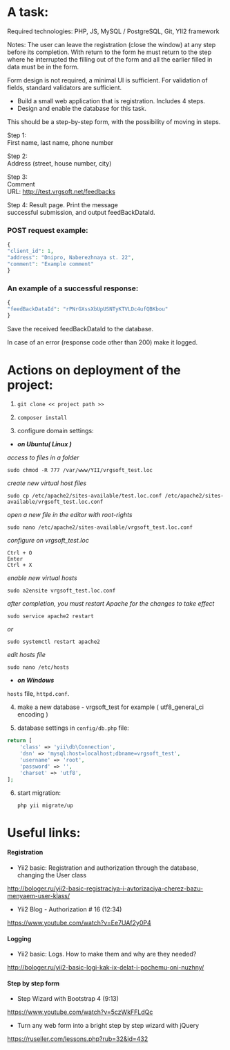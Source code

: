 A task:
=======

Required technologies:
PHP, JS, MySQL / PostgreSQL, Git, YII2 framework

Notes:
The user can leave the registration (close the window) at any step before its completion. With
return to the form he must return to the step where he interrupted the filling out of the form and all the earlier
filled in data must be in the form.

Form design is not required, a minimal UI is sufficient. For validation of fields, standard validators are sufficient.

- Build a small web application that is registration. Includes 4 steps.
- Design and enable the database for this task.

This should be a step-by-step form, with the possibility of moving in steps.

Step 1: 															
First name, last name, phone number 								

Step 2: 															
Address (street, house number, city) 								

Step 3: 															
Comment																
URL: http://test.vrgsoft.net/feedbacks 								
																	
Step 4:
Result page. Print the message 										
successful submission, and output feedBackDataId. 					

### POST request example:
```php
{
"client_id": 1,
"address": "Dnipro, Naberezhnaya st. 22",
"comment": "Example comment"
}
```

### An example of a successful response:
```php
{
"feedBackDataId": "rPNrGXssXbUpUSNTyKTVLDc4ufQBKbou"
}
```

Save the received feedBackDataId to the database.

In case of an error (response code other than 200) make it logged.

Actions on deployment of the project:
=====================================

1. `git clone << project path >>`

2. `сomposer install`

3. configure domain settings:

* ***on Ubuntu( Linux )***

_access to files in a folder_

`sudo chmod -R 777 /var/www/YII/vrgsoft_test.loc` 
	
_create new virtual host files_
	
`sudo cp /etc/apache2/sites-available/test.loc.conf /etc/apache2/sites-available/vrgsoft_test.loc.conf`

_open a new file in the editor with root-rights_
	
`sudo nano /etc/apache2/sites-available/vrgsoft_test.loc.conf`
		
_configure on vrgsoft_test.loc_  
```
Ctrl + O
Enter 
Ctrl + X
```
_enable new virtual hosts_	
	
`sudo a2ensite vrgsoft_test.loc.conf`	
				
_after completion, you must restart Apache for the changes to take effect_

`sudo service apache2 restart`

_or_
				
`sudo systemctl restart apache2`

_edit hosts file_

`sudo nano /etc/hosts`
  
* ***on Windows***
 
`hosts` file, `httpd.conf`.


4. make a new database - vrgsoft_test for example ( utf8_general_ci encoding )

5. database settings in `config/db.php` file:

```php
return [
    'class' => 'yii\db\Connection',
    'dsn' => 'mysql:host=localhost;dbname=vrgsoft_test',
    'username' => 'root',
    'password' => '',
    'charset' => 'utf8',
];
```

6. start migration:	
   
   `php yii migrate/up`		

Useful links:
=============

#### Registration
* Yii2 basic: Registration and authorization through the database, changing the User class

<http://bologer.ru/yii2-basic-registraciya-i-avtorizaciya-cherez-bazu-menyaem-user-klass/>

* Yii2 Blog - Authorization # 16 (12:34)

<https://www.youtube.com/watch?v=Ee7UAf2y0P4>

#### Logging
* Yii2 basic: Logs. How to make them and why are they needed?

<http://bologer.ru/yii2-basic-logi-kak-ix-delat-i-pochemu-oni-nuzhny/>

#### Step by step form 
* Step Wizard with Bootstrap 4 (9:13)

<https://www.youtube.com/watch?v=5czWkFFLdQc>

* Turn any web form into a bright step by step wizard with jQuery

<https://ruseller.com/lessons.php?rub=32&id=432>





